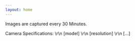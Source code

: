 ```yaml
---
layout: home
---
```


Images are captured every 30 Minutes.

Camera Specifications: \r\n
[model] \r\n
[resolution] \r\n
[...]
